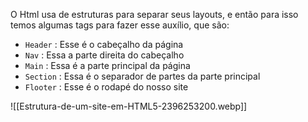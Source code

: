 O Html usa de estruturas para separar seus layouts, e então para isso temos algumas tags para fazer esse auxílio, que são:

* `Header` : Esse é  o cabeçalho da página
* `Nav` : Essa a parte direita do cabeçalho
* `Main` : Essa é a parte principal da página
* `Section` : Essa é o separador de partes da parte principal
* `Flooter` : Esse é o rodapé do nosso site

![[Estrutura-de-um-site-em-HTML5-2396253200.webp]]